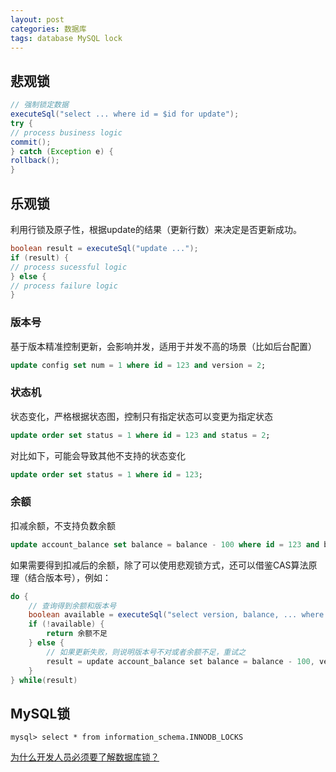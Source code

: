```yaml
---
layout: post
categories: 数据库
tags: database MySQL lock
---
```


## 悲观锁

```java
// 强制锁定数据
executeSql("select ... where id = $id for update");
try {
// process business logic
commit();
} catch (Exception e) {
rollback();
}
```

## 乐观锁

利用行锁及原子性，根据update的结果（更新行数）来决定是否更新成功。

```java
boolean result = executeSql("update ...");
if (result) {
// process sucessful logic
} else {
// process failure logic
}
```

### 版本号

基于版本精准控制更新，会影响并发，适用于并发不高的场景（比如后台配置）

```sql
update config set num = 1 where id = 123 and version = 2;
```

### 状态机

状态变化，严格根据状态图，控制只有指定状态可以变更为指定状态

```sql
update order set status = 1 where id = 123 and status = 2;
```

对比如下，可能会导致其他不支持的状态变化

```sql
update order set status = 1 where id = 123;
```

### 余额

扣减余额，不支持负数余额

```sql
update account_balance set balance = balance - 100 where id = 123 and balance >= 100;
```

如果需要得到扣减后的余额，除了可以使用悲观锁方式，还可以借鉴CAS算法原理（结合版本号），例如：

```java
do {
    // 查询得到余额和版本号
    boolean available = executeSql("select version, balance, ... where id = $id and balance >= 100");
    if (!available) {
        return 余额不足
    } else {
        // 如果更新失败，则说明版本号不对或者余额不足，重试之
        result = update account_balance set balance = balance - 100, version = version + 1 where id = 123 and version = $version and balance >= 100";
    }
} while(result)
```

## MySQL锁

```mysql
mysql> select * from information_schema.INNODB_LOCKS
```



[为什么开发人员必须要了解数据库锁？](https://github.com/javagrowing/JGrowing/blob/master/%E8%AE%A1%E7%AE%97%E6%9C%BA%E5%9F%BA%E7%A1%80/%E6%95%B0%E6%8D%AE%E5%BA%93/mysql/%E4%B8%BA%E4%BB%80%E4%B9%88%E5%BC%80%E5%8F%91%E4%BA%BA%E5%91%98%E5%BF%85%E9%A1%BB%E8%A6%81%E4%BA%86%E8%A7%A3%E6%95%B0%E6%8D%AE%E5%BA%93%E9%94%81%EF%BC%9F.md)